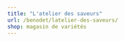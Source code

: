 ```yaml
---
title: "L'atelier des saveurs"
url: /benodet/latelier-des-saveurs/
shop: magasin de variétés
---
```

